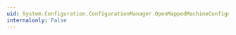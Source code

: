 ```yaml
---
uid: System.Configuration.ConfigurationManager.OpenMappedMachineConfiguration(System.Configuration.ConfigurationFileMap)
internalonly: False
---
```

